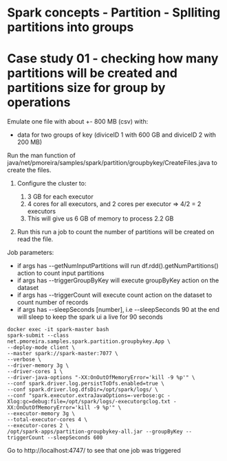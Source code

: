 # Spark concepts - Partition - Splliting partitions into groups

# Case study 01 - checking how many partitions will be created and partitions size for group by operations

Emulate one file with about +- 800 MB (csv) with:
- data for two groups of key (diviceID 1 with 600 GB and diviceID 2 with 200 MB)

Run the man function of java/net/pmoreira/samples/spark/partition/groupbykey/CreateFiles.java to create the files.

1. Configure the cluster to:
   1. 3 GB for each executor
   2. 4 cores for all executors, and 2 cores per executor => 4/2 = 2 executors
   3. This will give us 6 GB of memory to process 2.2 GB

2. Run this run a job to count the number of partitions will be created on read the file.

Job parameters:

* if args has --getNumInputPartitions will run df.rdd().getNumPartitions() action to count input partitions
* if args has --triggerGroupByKey will execute groupByKey action on the dataset 
* if args has --triggerCount will execute count action on the dataset to count number of records
* if args has --sleepSeconds [number], i.e --sleepSeconds 90 at the end will sleep to keep the spark ui a live for 90 seconds

```shell
docker exec -it spark-master bash
spark-submit --class net.pmoreira.samples.spark.partition.groupbykey.App \
--deploy-mode client \
--master spark://spark-master:7077 \
--verbose \
--driver-memory 3g \
--driver-cores 1 \
--driver-java-options "-XX:OnOutOfMemoryError='kill -9 %p'" \
--conf spark.driver.log.persistToDfs.enabled=true \
--conf spark.driver.log.dfsDir=/opt/spark/logs/ \
--conf "spark.executor.extraJavaOptions=-verbose:gc -Xlog:gc=debug:file=/opt/spark/logs/-executorgclog.txt -XX:OnOutOfMemoryError='kill -9 %p'" \
--executor-memory 3g \
--total-executor-cores 4 \
--executor-cores 2 \
/opt/spark-apps/partition-groupbykey-all.jar --groupByKey --triggerCount --sleepSeconds 600
```

Go to http://localhost:4747/ to see that one job was triggered
